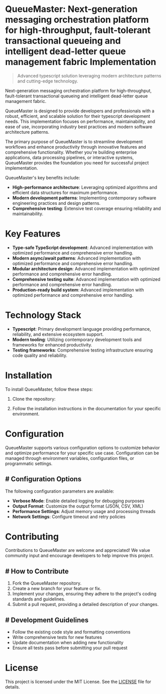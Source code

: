 <!-- fallback_QueueMaster_20250804195113_13873 -->

# QueueMaster: Next-generation messaging orchestration platform for high-throughput, fault-tolerant transactional queueing and intelligent dead-letter queue management fabric Implementation
> Advanced typescript solution leveraging modern architecture patterns and cutting-edge technology.

Next-generation messaging orchestration platform for high-throughput, fault-tolerant transactional queueing and intelligent dead-letter queue management fabric.

QueueMaster is designed to provide developers and professionals with a robust, efficient, and scalable solution for their typescript development needs. This implementation focuses on performance, maintainability, and ease of use, incorporating industry best practices and modern software architecture patterns.

The primary purpose of QueueMaster is to streamline development workflows and enhance productivity through innovative features and comprehensive functionality. Whether you're building enterprise applications, data processing pipelines, or interactive systems, QueueMaster provides the foundation you need for successful project implementation.

QueueMaster's key benefits include:

* **High-performance architecture**: Leveraging optimized algorithms and efficient data structures for maximum performance.
* **Modern development patterns**: Implementing contemporary software engineering practices and design patterns.
* **Comprehensive testing**: Extensive test coverage ensuring reliability and maintainability.

# Key Features

* **Type-safe TypeScript development**: Advanced implementation with optimized performance and comprehensive error handling.
* **Modern async/await patterns**: Advanced implementation with optimized performance and comprehensive error handling.
* **Modular architecture design**: Advanced implementation with optimized performance and comprehensive error handling.
* **Comprehensive testing suite**: Advanced implementation with optimized performance and comprehensive error handling.
* **Production-ready build system**: Advanced implementation with optimized performance and comprehensive error handling.

# Technology Stack

* **Typescript**: Primary development language providing performance, reliability, and extensive ecosystem support.
* **Modern tooling**: Utilizing contemporary development tools and frameworks for enhanced productivity.
* **Testing frameworks**: Comprehensive testing infrastructure ensuring code quality and reliability.

# Installation

To install QueueMaster, follow these steps:

1. Clone the repository:


2. Follow the installation instructions in the documentation for your specific environment.

# Configuration

QueueMaster supports various configuration options to customize behavior and optimize performance for your specific use case. Configuration can be managed through environment variables, configuration files, or programmatic settings.

## # Configuration Options

The following configuration parameters are available:

* **Verbose Mode**: Enable detailed logging for debugging purposes
* **Output Format**: Customize the output format (JSON, CSV, XML)
* **Performance Settings**: Adjust memory usage and processing threads
* **Network Settings**: Configure timeout and retry policies

# Contributing

Contributions to QueueMaster are welcome and appreciated! We value community input and encourage developers to help improve this project.

## # How to Contribute

1. Fork the QueueMaster repository.
2. Create a new branch for your feature or fix.
3. Implement your changes, ensuring they adhere to the project's coding standards and guidelines.
4. Submit a pull request, providing a detailed description of your changes.

## # Development Guidelines

* Follow the existing code style and formatting conventions
* Write comprehensive tests for new features
* Update documentation when adding new functionality
* Ensure all tests pass before submitting your pull request

# License

This project is licensed under the MIT License. See the [LICENSE](https://github.com/Coralnws/QueueMaster/blob/main/LICENSE) file for details.
